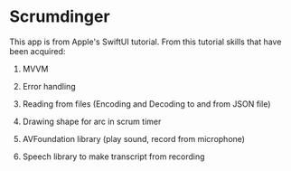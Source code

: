 # Scrumdinger
This app is from Apple's SwiftUI tutorial. From this tutorial skills that have been acquired:

1. MVVM

2. Error handling

3. Reading from files (Encoding and Decoding to and from JSON file)

4. Drawing shape for arc in scrum timer

5. AVFoundation library (play sound, record from microphone)

6. Speech library to make transcript from recording
